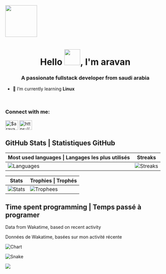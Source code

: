 
  <img align="center" width="100px" src="https://media.discordapp.net/attachments/918521887489949807/939264084422037504/20220204_235648.gif">
<h1 align="center">Hello <img width="50px" src="https://raw.githubusercontent.com/MartinHeinz/MartinHeinz/master/wave.gif">, I'm aravan</h1>
<h3 align="center">A passionate fullstack developer from saudi arabia</h3>

- 🌱 I’m currently learning **Linux**
<br />

<h3 align="left">Connect with me:</h3>
<p align="left">
<a href="https://www.youtube.com/c/$aravan" target="blank"><img align="center" src="https://raw.githubusercontent.com/rahuldkjain/github-profile-readme-generator/master/src/images/icons/Social/youtube.svg" alt="$aravan" height="30" width="40" /></a>
<a href="https://discord.gg/https://discord.gg/jEJWzn2dXv" target="blank"><img align="center" src="https://raw.githubusercontent.com/rahuldkjain/github-profile-readme-generator/master/src/images/icons/Social/discord.svg" alt="https://discord.gg/jEJWzn2dXv" height="30" width="40" /></a>
</p>

## GitHub Stats | Statistiques GitHub

| Most used languages \| Langages les plus utilisés | Streaks |
| --- | --- |
| ![Languages](https://github-readme-stats.vercel.app/api/top-langs/?username=aravns&theme=onedark&hide_title=true&show_icons=true&layout=compact&bg_color=00000000&border_color=00000000) | ![Streaks](https://github-readme-streak-stats.herokuapp.com?user=aravns&theme=onedark&date_format=M%20j%5B%2C%20Y%5D&background=00000000&border=00000000) |

| Stats | Trophies  \| Trophés |
| --- | --- |
| ![Stats](https://github-readme-stats.vercel.app/api?username=aravns&theme=onedark&show_icons=true&count_private=true&hide_title=true&bg_color=00000000&border_color=00000000) | ![Trophees](https://github-profile-trophy.vercel.app/?username=aravns&theme=onedark&column=3&no-frame=true&no-bg=true) |

## Time spent programming | Temps passé à programer
Data from Wakatime, based on recent activity

Données de Wakatime, basées sur mon activité récente

![Chart](https://wakatime.com/share/@3547044f-b9bd-4f36-9ff6-fa73c458ffd5/9fd41850-36cb-4bb8-8d0d-f1a8f7bf3d40.svg)

![Snake](https://raw.githubusercontent.com/aravns/GoudronViande24/output/contribution-grid-snake.svg)

![](https://komarev.com/ghpvc/?username=aravns&color=06476d&style=flat-square&label=Views%20/%20Vues)
